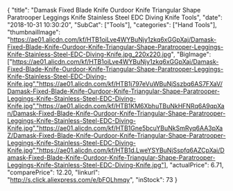 {
	"title": "Damask Fixed Blade Knife Ourdoor Knife Triangular Shape Paratrooper Leggings Knife Stainless Steel EDC Diving Knife Tools",
	"date": "2018-10-31 10:30:20",
	"SubCat": ["Tools"],
	"categories": ["Hand Tools"],
	"thumbnailImage": "https://ae01.alicdn.com/kf/HTB1oiLve4WYBuNjy1zkq6xGGpXaj/Damask-Fixed-Blade-Knife-Ourdoor-Knife-Triangular-Shape-Paratrooper-Leggings-Knife-Stainless-Steel-EDC-Diving-Knife.jpg_220x220.jpg",
	"BigImage": ["https://ae01.alicdn.com/kf/HTB1oiLve4WYBuNjy1zkq6xGGpXaj/Damask-Fixed-Blade-Knife-Ourdoor-Knife-Triangular-Shape-Paratrooper-Leggings-Knife-Stainless-Steel-EDC-Diving-Knife.jpg","https://ae01.alicdn.com/kf/HTB1j797eVuWBuNjSszbq6AS7FXaV/Damask-Fixed-Blade-Knife-Ourdoor-Knife-Triangular-Shape-Paratrooper-Leggings-Knife-Stainless-Steel-EDC-Diving-Knife.jpg","https://ae01.alicdn.com/kf/HTB1KM6XbhuTBuNkHFNRq6A9qpXan/Damask-Fixed-Blade-Knife-Ourdoor-Knife-Triangular-Shape-Paratrooper-Leggings-Knife-Stainless-Steel-EDC-Diving-Knife.jpg","https://ae01.alicdn.com/kf/HTB1Gne5bcuYBuNkSmRyq6AA3pXaZ/Damask-Fixed-Blade-Knife-Ourdoor-Knife-Triangular-Shape-Paratrooper-Leggings-Knife-Stainless-Steel-EDC-Diving-Knife.jpg","https://ae01.alicdn.com/kf/HTB1d.LweYSYBuNjSspfq6AZCpXai/Damask-Fixed-Blade-Knife-Ourdoor-Knife-Triangular-Shape-Paratrooper-Leggings-Knife-Stainless-Steel-EDC-Diving-Knife.jpg"],
	"actualPrice": 6.71,
	"comparePrice": 12.20,
	"linkurl": "http://s.click.aliexpress.com/e/bFOLhmqy",
	"inStock": 73
}
